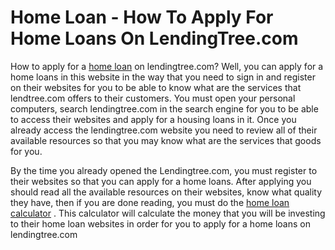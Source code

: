 # Home Loan - How To Apply For Home Loans On LendingTree.com

How to apply for a [home loan](http://www.comparehomeloans.com.au) on
lendingtree.com? Well, you can apply for a home loans in this website in
the way that you need to sign in and register on their websites for you
to be able to know what are the services that lendtree.com offers to
their customers. You must open your personal computers, search
lendingtree.com in the search engine for you to be able to access their
websites and apply for a housing loans in it. Once you already access
the lendingtree.com website you need to review all of their available
resources so that you may know what are the services that goods for you.

By the time you already opened the Lendingtree.com, you must register to
their websites so that you can apply for a home loans. After applying
you should read all the available resources on their websites, know what
quality they have, then if you are done reading, you must do the [home
loan calculator](http://www.comparehomeloans.com.au) . This calculator
will calculate the money that you will be investing to their home loan
websites in order for you to apply for a home loans on lendingtree.com

